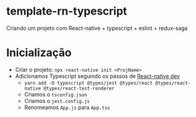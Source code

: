 # template-rn-typescript
Criando um projeto com React-native + typescript + eslint + redux-saga

# Inicialização 
  - Criar o projeto: `npx react-native init <ProjName>`
  - Adicionamos Typescript seguindo os passos de [React-native dev](https://reactnative.dev/docs/typescript)
    - `yarn add -D typescript @types/jest @types/react @types/react-native @types/react-test-renderer`
    - Criamos o `tsconfig.json`
    - Criamos o `jest.config.js`
    - Renomeamos `App.js` para `App.tsx`
